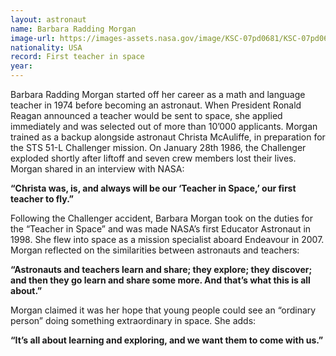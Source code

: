 ```yaml
---
layout: astronaut
name: Barbara Radding Morgan
image-url: https://images-assets.nasa.gov/image/KSC-07pd0681/KSC-07pd0681~medium.jpg
nationality: USA
record: First teacher in space
year: 
---
```


Barbara Radding Morgan started off her career as a math and language teacher in 1974 before becoming an astronaut. When President Ronald Reagan announced a teacher would be sent to space, she applied immediately and was selected out of more than 10’000 applicants. Morgan trained as a backup alongside astronaut Christa McAuliffe, in preparation for the STS 51-L Challenger mission. On January 28th 1986, the Challenger exploded shortly after liftoff and seven crew members lost their lives. Morgan shared in an interview with NASA:

**“Christa was, is, and always will be our ‘Teacher in Space,’ our first teacher to fly.”**

Following the Challenger accident, Barbara Morgan took on the duties for the “Teacher in Space” and was made NASA’s first Educator Astronaut in 1998. She flew into space as a mission specialist aboard Endeavour in 2007. Morgan reflected on the similarities between astronauts and teachers:

**“Astronauts and teachers learn and share; they explore; they discover; and then they go learn and share some more. And that’s what this is all about.”**

Morgan claimed it was her hope that young people could see an “ordinary person” doing something extraordinary in space. She adds:

**“It’s all about learning and exploring, and we want them to come with us.”**
